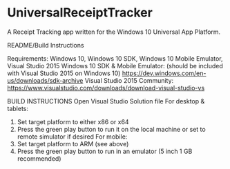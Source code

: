# UniversalReceiptTracker
A Receipt Tracking app written for the Windows 10 Universal App Platform.

README/Build Instructions

Requirements:
Windows 10, Windows 10 SDK, Windows 10 Mobile Emulator, Visual Studio 2015
Windows 10 SDK & Mobile Emulator: (should be included with Visual Studio 2015 on Windows 10)
  https://dev.windows.com/en-us/downloads/sdk-archive
Visual Studio 2015 Community:
  https://www.visualstudio.com/downloads/download-visual-studio-vs

BUILD INSTRUCTIONS
Open Visual Studio Solution file
For desktop & tablets:
1.	Set target platform to either x86 or x64
2.	Press the green play button to run it on the local machine or set to remote simulator if desired
For mobile:
1.	Set target platform to ARM (see above)
2.	Press the green play button to run in an emulator (5 inch 1 GB recommended)


